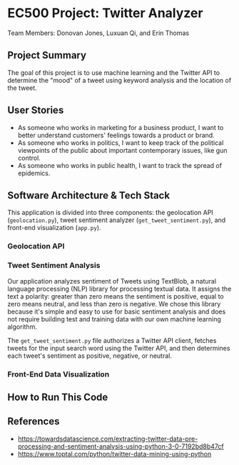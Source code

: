 # EC500 Project: Twitter Analyzer
Team Members: Donovan Jones, Luxuan Qi, and Erin Thomas

## Project Summary
The goal of this project is to use machine learning and the Twitter API to determine the "mood" of a tweet using keyword analysis and the location of the tweet.

## User Stories
- As someone who works in marketing for a business product, I want to better understand customers' feelings towards a product or brand.
- As someone who works in politics, I want to keep track of the political viewpoints of the public about important contemporary issues, like gun control.
- As someone who works in public health, I want to track the spread of epidemics.

## Software Architecture & Tech Stack
This application is divided into three components: the geolocation API (`geolocation.py`), tweet sentiment analyzer (`get_tweet_sentiment.py`), and front-end visualization (`app.py`).
### Geolocation API


### Tweet Sentiment Analysis
Our application analyzes sentiment of Tweets using TextBlob, a natural language processing (NLP) library for processing textual data. It assigns the text a polarity: greater than zero means the sentiment is positive, equal to zero means neutral, and less than zero is negative. We chose this library because it's simple and easy to use for basic sentiment analysis and does not require building test and training data with our own machine learning algorithm. 

The `get_tweet_sentiment.py` file authorizes a Twitter API client, fetches tweets for the input search word using the Twitter API, and then determines each tweet's sentiment as positive, negative, or neutral.

### Front-End Data Visualization

## How to Run This Code

## References
* https://towardsdatascience.com/extracting-twitter-data-pre-processing-and-sentiment-analysis-using-python-3-0-7192bd8b47cf 
* https://www.toptal.com/python/twitter-data-mining-using-python

